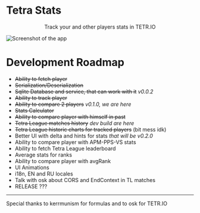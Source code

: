 # Tetra Stats

<center>Track your and other players stats in TETR.IO</center>

![Screenshot of the app](https://imgur.com/GGL0fux.png)

# Development Roadmap
- ~~Ability to fetch player~~
- ~~Serialization/Deserialization~~
- ~~Sqlite Database and service, that can work with it~~ *v0.0.2*
- ~~Ability to track player~~
- ~~Ability to compare 2 players~~ *v0.1.0, we are here*
- ~~Stats Calculator~~
- ~~Ability to compare player with himself in past~~
- ~~Tetra League matches history~~ *dev build are here*
- ~~Tetra League historic charts for tracked players~~ (bit mess idk)
- Better UI with delta and hints for stats *that will be v0.2.0*
- Ability to compare player with APM-PPS-VS stats
- Ability to fetch Tetra League leaderboard
- Average stats for ranks
- Ability to compare player with avgRank
- UI Animations
- i18n, EN and RU locales
- Talk with osk about CORS and EndContext in TL matches
- RELEASE ???

---

Special thanks to kerrmunism for formulas
and to osk for TETR.IO